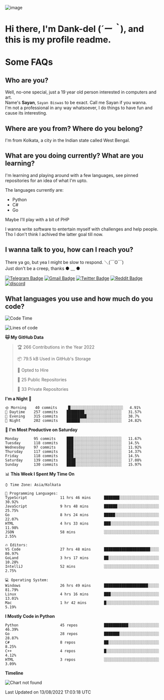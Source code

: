 ![image](https://user-images.githubusercontent.com/63096193/125182844-29f20800-e22f-11eb-8dc9-b0f2d29647bb.png)

# **Hi there, I'm Dank-del (*´ー｀*), and this is my profile readme.**
<!--  [![Profile views](https://gpvc.arturio.dev/dank-del)](https://github.com/dank-del) -->
# Some FAQs

## **Who are you?**

Well, no-one special, just a 19 year old person interested in computers and art. \
Name's **Sayan**, `Sayan Biswas` to be exact. Call me Sayan if you wanna. \
I'm not a professional in any way whatsoever, I do things to have fun and cause its interesting.

## **Where are you from? Where do you belong?**

I'm from Kolkata, a city in the Indian state called West Bengal.

## **What are you doing currently? What are you learning?**

I'm learning and playing around with a few languages, see pinned repositories for an idea of what I'm upto.

The languages currently are:

- Python
- C#
- Go

Maybe I'll play with a bit of PHP

I wanna write software to entertain myself with challenges and help people. \
Tho I don't think I achived the latter goal till now.

<!--## **Eww, I see a weeb profile.**

Can't help it, it's the best way to hide my face on this account
> Why do people hate weebs .-.

## **Cool, what more interests you?**

My interests are quite, weird. They're scattered all over the place. \
I've been fascinated by music and have studied it since the age of 6, I've performed on stage and on air but yeah now I've been away from that. I specialize in key instruments. \
Another thing that interests me is Media Production, aka, working with audio, video and broadcasting media.

> I just like art in general. also feeds the reason of me being obsessed with Japanese drawings (⋟ ﹏ ⋞)-->

## **I wanna talk to you, how can I reach you?**

There ya go, but yea I might be slow to respond. ＼(￣O￣) \
Just don't be a creep, thanks ● ﹏ ●

[![Telegram Badge](https://img.shields.io/badge/-dank_as_fuck-1ca0f1?style=flat-square&logo=telegram&logoColor=white&link=https://t.me/dank_as_fuck)](https://t.me/dank_as_fuck)
[![Gmail Badge](https://img.shields.io/badge/-chizuru@kanojo.tk-c14438?style=flat-square&logo=Gmail&logoColor=white&link=mailto:chizuru@kanojo.tk)](mailto:chizuru@kanojo.tk)
[![Twitter Badge](https://img.shields.io/twitter/follow/TheDankDel?style=social)](https://twitter.com/TheDankDel)
[![Reddit Badge](https://img.shields.io/reddit/user-karma/combined/dank_as_fuck_?style=social)](https://www.reddit.com/user/dank_as_fuck_/)
[![discord](https://discord-md-badge.vercel.app/api/shield/506536929152466945?style=social)](https://discordapp.com/users/506536929152466945)

## **What languages you use and how much do you code?**

<!--START_SECTION:waka-->
![Code Time](http://img.shields.io/badge/Code%20Time-676%20hrs%209%20mins-blue)

![Lines of code](https://img.shields.io/badge/From%20Hello%20World%20I%27ve%20Written-796%20Thousand%20lines%20of%20code-blue)

**🐱 My GitHub Data** 

> 🏆 266 Contributions in the Year 2022
 > 
> 📦 79.5 kB Used in GitHub's Storage 
 > 
> 💼 Opted to Hire
 > 
> 📜 25 Public Repositories 
 > 
> 🔑 33 Private Repositories  
 > 
**I'm a Night 🦉** 

```text
🌞 Morning    40 commits     █░░░░░░░░░░░░░░░░░░░░░░░░   4.91% 
🌆 Daytime    257 commits    ████████░░░░░░░░░░░░░░░░░   31.57% 
🌃 Evening    315 commits    █████████░░░░░░░░░░░░░░░░   38.7% 
🌙 Night      202 commits    ██████░░░░░░░░░░░░░░░░░░░   24.82%

```
📅 **I'm Most Productive on Saturday** 

```text
Monday       95 commits     ███░░░░░░░░░░░░░░░░░░░░░░   11.67% 
Tuesday      118 commits    ███░░░░░░░░░░░░░░░░░░░░░░   14.5% 
Wednesday    97 commits     ███░░░░░░░░░░░░░░░░░░░░░░   11.92% 
Thursday     117 commits    ███░░░░░░░░░░░░░░░░░░░░░░   14.37% 
Friday       118 commits    ███░░░░░░░░░░░░░░░░░░░░░░   14.5% 
Saturday     139 commits    ████░░░░░░░░░░░░░░░░░░░░░   17.08% 
Sunday       130 commits    ████░░░░░░░░░░░░░░░░░░░░░   15.97%

```


📊 **This Week I Spent My Time On** 

```text
⌚︎ Time Zone: Asia/Kolkata

💬 Programming Languages: 
TypeScript               11 hrs 46 mins      ███████░░░░░░░░░░░░░░░░░░   30.92% 
JavaScript               9 hrs 48 mins       ██████░░░░░░░░░░░░░░░░░░░   25.75% 
Go                       8 hrs 24 mins       █████░░░░░░░░░░░░░░░░░░░░   22.07% 
HTML                     4 hrs 33 mins       ███░░░░░░░░░░░░░░░░░░░░░░   11.98% 
JSON                     58 mins             ░░░░░░░░░░░░░░░░░░░░░░░░░   2.55%

🔥 Editors: 
VS Code                  27 hrs 48 mins      █████████████████████░░░░   86.97% 
GoLand                   3 hrs 17 mins       ██░░░░░░░░░░░░░░░░░░░░░░░   10.28% 
IntelliJ                 52 mins             ░░░░░░░░░░░░░░░░░░░░░░░░░   2.75%

💻 Operating System: 
Windows                  26 hrs 49 mins      ████████████████████░░░░░   81.79% 
Linux                    4 hrs 16 mins       ███░░░░░░░░░░░░░░░░░░░░░░   13.01% 
Mac                      1 hr 42 mins        █░░░░░░░░░░░░░░░░░░░░░░░░   5.19%

```

**I Mostly Code in Python** 

```text
Python                   45 repos            ███████████░░░░░░░░░░░░░░   46.39% 
Go                       28 repos            ███████░░░░░░░░░░░░░░░░░░   28.87% 
C#                       8 repos             ██░░░░░░░░░░░░░░░░░░░░░░░   8.25% 
C++                      4 repos             █░░░░░░░░░░░░░░░░░░░░░░░░   4.12% 
HTML                     3 repos             ░░░░░░░░░░░░░░░░░░░░░░░░░   3.09%

```


**Timeline**

![Chart not found](https://raw.githubusercontent.com/Dank-del/Dank-del/main/charts/bar_graph.png) 


 Last Updated on 13/08/2022 17:03:18 UTC
<!--END_SECTION:waka-->

<!--## **Can I stalk your spotify?**

Um sure.

![OwO Spotify](https://spotify-recently-played-readme.vercel.app/api?user=31fdrsslnr7nvq4ytqwtw7c4rxfm&count=5)-->
